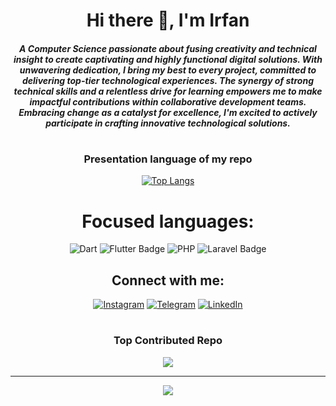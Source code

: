 
<h1 align="center">Hi there 👋, I'm Irfan</h1>

<h5 align="center">A Computer Science passionate about fusing creativity and technical insight to create captivating and highly functional digital solutions. With unwavering dedication, I bring my best to every project, committed to delivering top-tier technological experiences. The synergy of strong technical skills and a relentless drive for learning empowers me to make impactful contributions within collaborative development teams. Embracing change as a catalyst for excellence, I'm excited to actively participate in crafting innovative technological solutions.</h5>

#
<h3 align="center">Presentation language of my repo</h3>
<span align="center">
  
[![Top Langs](https://github-readme-stats.vercel.app/api/top-langs/?username=Irfan234-afif&layout=compact)](https://github.com/anuraghazra/github-readme-stats)
</span>


# Focused languages:
![Dart](https://img.shields.io/badge/dart-%230175C2.svg?style=for-the-badge&logo=dart&logoColor=white) 
![Flutter Badge](https://img.shields.io/badge/Flutter-02569B?style=for-the-badge&logo=flutter&logoColor=white)
![PHP](https://img.shields.io/badge/php-%23777BB4.svg?style=for-the-badge&logo=php&logoColor=white)
![Laravel Badge](https://img.shields.io/badge/laravel-%23E4405F?style=for-the-badge&logo=laravel&logoColor=white)

## Connect with me:
[![Instagram](https://img.shields.io/badge/Instagram-%23E4405F.svg?style=for-the-badge&logo=Instagram&logoColor=white)](https://instagram.com/irfanafifi__)
[![Telegram](https://img.shields.io/badge/Telegram-%230077B5.svg?style=for-the-badge&logo=Telegram&logoColor=white)](https://instagram.com/irfanafifi__)
[![LinkedIn](https://img.shields.io/badge/LinkedIn-%230077B5.svg?style=for-the-badge&logo=linkedin&logoColor=white)](https://www.linkedin.com/in/irfan-afifi-b38b83247)

#

### Top Contributed Repo
![](https://github-contributor-stats.vercel.app/api?username=Irfan234-afif&limit=5&theme=white&combine_all_yearly_contributions=true)

---
[![](https://visitcount.itsvg.in/api?id=Irfan234-afif&icon=1&color=0)](https://visitcount.itsvg.in)

<!-- Proudly created with GPRM ( https://gprm.itsvg.in ) -->
<!--
**Irfan234-afif/Irfan234-afif** is a ✨ _special_ ✨ repository because its `README.md` (this file) appears on your GitHub profile.

Here are some ideas to get you started:

- 🔭 I’m currently working on ...
- 🌱 I’m currently learning ...
- 👯 I’m looking to collaborate on ...
- 🤔 I’m looking for help with ...
- 💬 Ask me about ...
- 📫 How to reach me: ...
- 😄 Pronouns: ...
- ⚡ Fun fact: ...
-->

